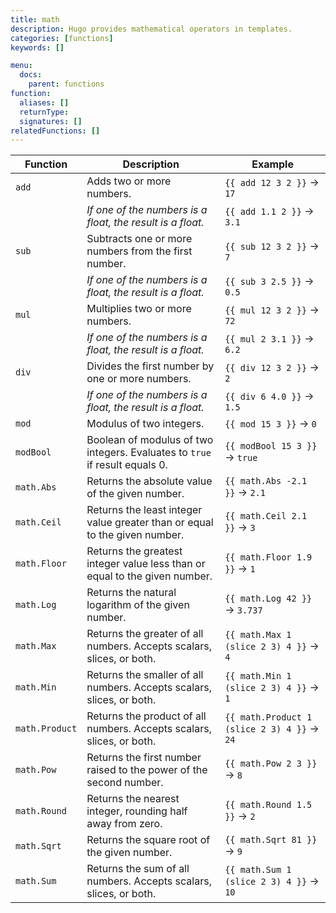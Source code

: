 ```yaml
---
title: math
description: Hugo provides mathematical operators in templates.
categories: [functions]
keywords: []

menu:
  docs:
    parent: functions
function:
  aliases: []
  returnType:
  signatures: []
relatedFunctions: []
---
```


| Function        | Description                                                                 | Example                                           |
|-----------------|-----------------------------------------------------------------------------|---------------------------------------------------|
| `add`           | Adds two or more numbers.                                                   | `{{ add 12 3 2 }}` &rarr; `17`                    |
|                 | *If one of the numbers is a float, the result is a float.*                  | `{{ add 1.1 2 }}` &rarr; `3.1`                    |
| `sub`           | Subtracts one or more numbers from the first number.                        | `{{ sub 12 3 2 }}` &rarr; `7`                     |
|                 | *If one of the numbers is a float, the result is a float.*                  | `{{ sub 3 2.5 }}` &rarr; `0.5`                    |
| `mul`           | Multiplies two or more numbers.                                             | `{{ mul 12 3 2 }}` &rarr; `72`                    |
|                 | *If one of the numbers is a float, the result is a float.*                  | `{{ mul 2 3.1 }}` &rarr; `6.2`                    |
| `div`           | Divides the first number by one or more numbers.                            | `{{ div 12 3 2 }}` &rarr; `2`                     |
|                 | *If one of the numbers is a float, the result is a float.*                  | `{{ div 6 4.0 }}` &rarr; `1.5`                    |
| `mod`           | Modulus of two integers.                                                    | `{{ mod 15 3 }}` &rarr; `0`                       |
| `modBool`       | Boolean of modulus of two integers. Evaluates to `true` if result equals 0. | `{{ modBool 15 3 }}` &rarr; `true`                |
| `math.Abs`      | Returns the absolute value of the given number.                             | `{{ math.Abs -2.1 }}` &rarr; `2.1`                |
| `math.Ceil`     | Returns the least integer value greater than or equal to the given number.  | `{{ math.Ceil 2.1 }}` &rarr; `3`                  |
| `math.Floor`    | Returns the greatest integer value less than or equal to the given number.  | `{{ math.Floor 1.9 }}` &rarr; `1`                 |
| `math.Log`      | Returns the natural logarithm of the given number.                          | `{{ math.Log 42 }}` &rarr; `3.737`                |
| `math.Max`      | Returns the greater of all numbers. Accepts scalars, slices, or both.       | `{{ math.Max 1 (slice 2 3) 4 }}` &rarr; `4`       |
| `math.Min`      | Returns the smaller of all numbers. Accepts scalars, slices, or both.       | `{{ math.Min 1 (slice 2 3) 4 }}` &rarr; `1`       |
| `math.Product`  | Returns the product of all numbers. Accepts scalars, slices, or both.       | `{{ math.Product 1 (slice 2 3) 4 }}` &rarr; `24`  |
| `math.Pow`      | Returns the first number raised to the power of the second number.          | `{{ math.Pow 2 3 }}` &rarr; `8`                   |
| `math.Round`    | Returns the nearest integer, rounding half away from zero.                  | `{{ math.Round 1.5 }}` &rarr; `2`                 |
| `math.Sqrt`     | Returns the square root of the given number.                                | `{{ math.Sqrt 81 }}` &rarr; `9`                   |
| `math.Sum`      | Returns the sum of all numbers. Accepts scalars, slices, or both.           | `{{ math.Sum 1 (slice 2 3) 4 }}` &rarr; `10`      |
